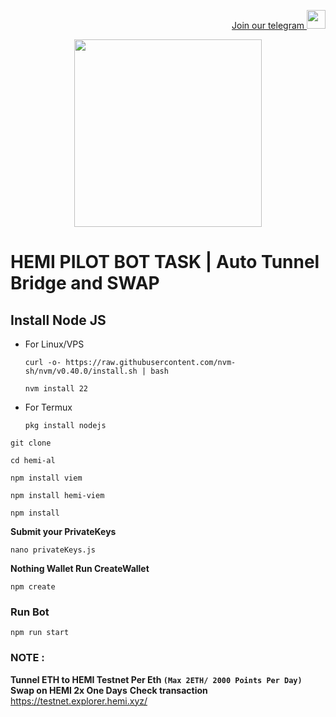<p style="font-size:14px" align="right">
<a href="https://t.me/impulseairdrop" target="_blank">Join our telegram <img src="https://user-images.githubusercontent.com/50621007/183283867-56b4d69f-bc6e-4939-b00a-72aa019d1aea.png" width="30"/></a>
</p>

<p align="center">
  <img height="300" height="auto" src="">
</p>

# HEMI PILOT BOT TASK | Auto Tunnel Bridge and SWAP

## Install Node JS
- For Linux/VPS
  ```
  curl -o- https://raw.githubusercontent.com/nvm-sh/nvm/v0.40.0/install.sh | bash
  ```
  ```
  nvm install 22
  ```
- For Termux
  ```
  pkg install nodejs
  ```

```
git clone 
```
```
cd hemi-al
```
```
npm install viem
```
```
npm install hemi-viem
```
```
npm install
```
**Submit your PrivateKeys**
```
nano privateKeys.js
```
**Nothing Wallet Run CreateWallet**
```
npm create
```
### Run Bot
```
npm run start
```
### NOTE :
**Tunnel ETH to HEMI Testnet Per Eth ```(Max 2ETH/ 2000 Points Per Day)```**
**Swap on HEMI 2x One Days**
**Check transaction** https://testnet.explorer.hemi.xyz/
